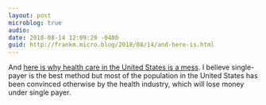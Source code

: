 ```yaml
---
layout: post
microblog: true
audio: 
date: 2018-08-14 12:09:29 -0400
guid: http://frankm.micro.blog/2018/08/14/and-here-is.html
---
```

And [here is why health care in the United States is a mess](http://www.deadlinedetroit.com/articles/20418/new_yorker_magazine_the_fight_for_purity_in_michigan_and_the_democratic_party?utm_campaign=Feed%3A+DeadlineDetroit+%28Deadline+Detroit%29&utm_medium=feed&utm_source=feedburner). I believe single-payer is the best method but most of the population in the United States has been convinced otherwise by the health industry, which will lose money under single payer.

